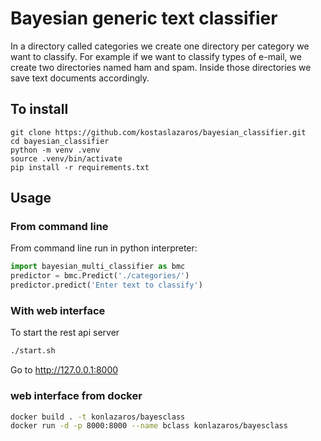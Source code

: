 # Bayesian generic text classifier

In a directory called categories we create one directory per category we want to classify.
For example if we want to classify types of e-mail, we create two directories named ham and spam.
Inside those directories we save text documents accordingly.

## To install

```
git clone https://github.com/kostaslazaros/bayesian_classifier.git
cd bayesian_classifier
python -m venv .venv
source .venv/bin/activate
pip install -r requirements.txt
```

## Usage

### From command line

From command line run in python interpreter:

```python
import bayesian_multi_classifier as bmc
predictor = bmc.Predict('./categories/')
predictor.predict('Enter text to classify')
```

### With web interface

To start the rest api server

```bash
./start.sh
```

Go to http://127.0.0.1:8000

### web interface from docker

```bash
docker build . -t konlazaros/bayesclass
docker run -d -p 8000:8000 --name bclass konlazaros/bayesclass
```
